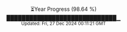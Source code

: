 <p align="center">
⏳Year Progress (98.64 %)<br>
█████████████████████████████▁ <br>
<sub>Updated: Fri, 27 Dec 2024 00:11:21 GMT</sub>
</p>

